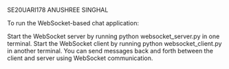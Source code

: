 SE20UARI178
ANUSHREE SINGHAL


To run the WebSocket-based chat application:

Start the WebSocket server by running python websocket_server.py in one terminal.
Start the WebSocket client by running python websocket_client.py in another terminal.
You can send messages back and forth between the client and server using WebSocket communication.
